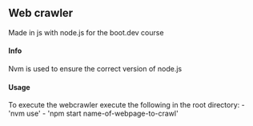 ## Web crawler 
Made in js with node.js for the boot.dev course

#### Info
Nvm is used to ensure the correct version of node.js

#### Usage
To execute the webcrawler execute the following in the root directory:
    - 'nvm use'
    - 'npm start name-of-webpage-to-crawl'
